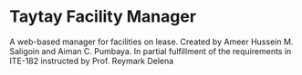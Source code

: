 ﻿# Taytay Facility Manager
 A web-based manager for facilities on lease.
 Created by Ameer Hussein M. Saligoin and Aiman C. Pumbaya.
 In partial fulfillment of the requirements in ITE-182 instructed by Prof. Reymark Delena
